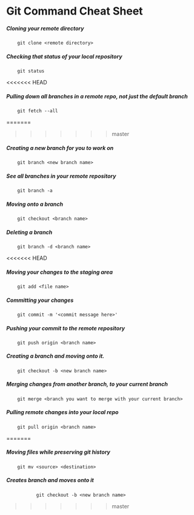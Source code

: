 # Git Command Cheat Sheet

##### Cloning your remote directory
        git clone <remote directory>

##### Checking that status of your local repository
        git status

<<<<<<< HEAD
##### Pulling down all branches in a remote repo, not just the default branch
        git fetch --all

=======
>>>>>>> master
##### Creating a new branch for you to work on
        git branch <new branch name>

##### See all branches in your remote repository
		git branch -a

##### Moving onto a branch
        git checkout <branch name>

##### Deleting a branch
		git branch -d <branch name>

<<<<<<< HEAD
##### Moving your changes to the staging area
        git add <file name>

##### Committing your changes
        git commit -m '<commit message here>'

##### Pushing your commit to the remote repository
        git push origin <branch name>

##### Creating a branch and moving onto it.
        git checkout -b <new branch name>

##### Merging changes from another branch, to your current branch
        git merge <branch you want to merge with your current branch>

##### Pulling remote changes into your local repo
        git pull origin <branch name>
=======
##### Moving files while preserving git history
		git mv <source> <destination>
 
##### Creates branch and moves onto it
      	       git checkout -b <new branch name>
>>>>>>> master
